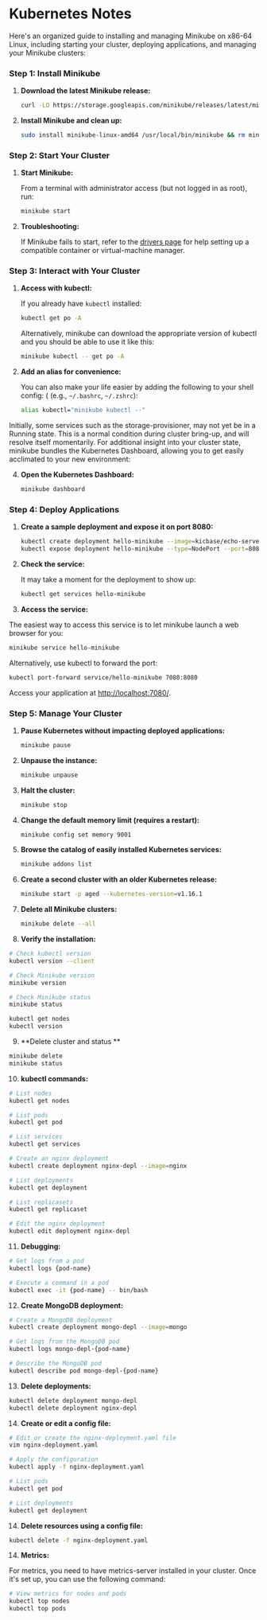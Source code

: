 # Kubernetes Notes

Here's an organized guide to installing and managing Minikube on x86-64 Linux, including starting your cluster, deploying applications, and managing your Minikube clusters:

### Step 1: Install Minikube

1. **Download the latest Minikube release:**

   ```sh
   curl -LO https://storage.googleapis.com/minikube/releases/latest/minikube-linux-amd64
   ```

2. **Install Minikube and clean up:**

   ```sh
   sudo install minikube-linux-amd64 /usr/local/bin/minikube && rm minikube-linux-amd64
   ```

### Step 2: Start Your Cluster

1. **Start Minikube:**

   From a terminal with administrator access (but not logged in as root), run:

   ```sh
   minikube start
   ```

2. **Troubleshooting:**

   If Minikube fails to start, refer to the [drivers page](https://minikube.sigs.k8s.io/docs/drivers/) for help setting up a compatible container or virtual-machine manager.

### Step 3: Interact with Your Cluster

1. **Access with kubectl:**

   If you already have `kubectl` installed:

   ```sh
   kubectl get po -A
   ```

   Alternatively, minikube can download the appropriate version of kubectl and you should be able to use it like this:

   ```sh
   minikube kubectl -- get po -A
   ```

2. **Add an alias for convenience:**

   You can also make your life easier by adding the following to your shell config: ( (e.g., `~/.bashrc`, `~/.zshrc`):

   ```sh
   alias kubectl="minikube kubectl --"
   ```

 Initially, some services such as the storage-provisioner, may not yet be in a Running state. This is a normal condition during cluster bring-up, and will resolve itself momentarily. For additional insight into your cluster state, minikube bundles the Kubernetes Dashboard, allowing you to get easily acclimated to your new environment:


4. **Open the Kubernetes Dashboard:**

   ```sh
   minikube dashboard
   ```

### Step 4: Deploy Applications

1. **Create a sample deployment and expose it on port 8080:**

   ```sh
   kubectl create deployment hello-minikube --image=kicbase/echo-server:1.0
   kubectl expose deployment hello-minikube --type=NodePort --port=8080
   ```

3. **Check the service:**

   It may take a moment for the deployment to show up:

   ```sh
   kubectl get services hello-minikube
   ```

4. **Access the service:**

 The easiest way to access this service is to let minikube launch a web browser for you:

   ```sh
   minikube service hello-minikube
   ```

  Alternatively, use kubectl to forward the port:

   ```sh
   kubectl port-forward service/hello-minikube 7080:8080
   ```

   Access your application at [http://localhost:7080/](http://localhost:7080/).

### Step 5: Manage Your Cluster

1. **Pause Kubernetes without impacting deployed applications:**

   ```sh
   minikube pause
   ```

2. **Unpause the instance:**

   ```sh
   minikube unpause
   ```

3. **Halt the cluster:**

   ```sh
   minikube stop
   ```

4. **Change the default memory limit (requires a restart):**

   ```sh
   minikube config set memory 9001
   ```

5. **Browse the catalog of easily installed Kubernetes services:**

   ```sh
   minikube addons list
   ```

6. **Create a second cluster with an older Kubernetes release:**

   ```sh
   minikube start -p aged --kubernetes-version=v1.16.1
   ```

7. **Delete all Minikube clusters:**

   ```sh
   minikube delete --all
   ```

8. **Verify the installation:**

```sh
# Check kubectl version
kubectl version --client

# Check Minikube version
minikube version

# Check Minikube status
minikube status
```


```sh
kubectl get nodes
kubectl version
```

9. **Delete cluster and status **

```sh
minikube delete
minikube status
```

10. **kubectl commands:**

```sh
# List nodes
kubectl get nodes

# List pods
kubectl get pod

# List services
kubectl get services

# Create an nginx deployment
kubectl create deployment nginx-depl --image=nginx

# List deployments
kubectl get deployment

# List replicasets
kubectl get replicaset

# Edit the nginx deployment
kubectl edit deployment nginx-depl
```

11. **Debugging:**

```sh
# Get logs from a pod
kubectl logs {pod-name}

# Execute a command in a pod
kubectl exec -it {pod-name} -- bin/bash
```

12. **Create MongoDB deployment:**

```sh
# Create a MongoDB deployment
kubectl create deployment mongo-depl --image=mongo

# Get logs from the MongoDB pod
kubectl logs mongo-depl-{pod-name}

# Describe the MongoDB pod
kubectl describe pod mongo-depl-{pod-name}
```

13. **Delete deployments:**

```sh
kubectl delete deployment mongo-depl
kubectl delete deployment nginx-depl
```

14. **Create or edit a config file:**

```sh
# Edit or create the nginx-deployment.yaml file
vim nginx-deployment.yaml

# Apply the configuration
kubectl apply -f nginx-deployment.yaml

# List pods
kubectl get pod

# List deployments
kubectl get deployment
```

14. **Delete resources using a config file:**

```sh
kubectl delete -f nginx-deployment.yaml
```

14. **Metrics:**

For metrics, you need to have metrics-server installed in your cluster. Once it's set up, you can use the following command:

```sh
# View metrics for nodes and pods
kubectl top nodes
kubectl top pods
```


